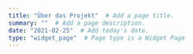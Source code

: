 ```yaml
---
title: "Über das Projekt"  # Add a page title.
summary: ""  # Add a page description.
date: "2021-02-25"  # Add today's date.
type: "widget_page"  # Page type is a Widget Page
---
```


